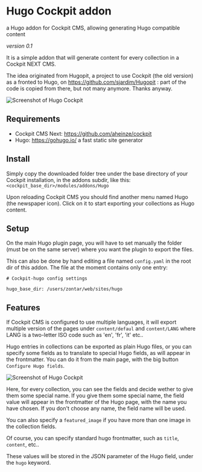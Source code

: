 # Hugo Cockpit addon
a Hugo addon for Cockpit CMS, allowing generating Hugo compatible content

*version 0.1*

It is a simple addon that will generate content for every collection in a Cockpit NEXT CMS.

The idea originated from Hugopit, a project to use Cockpit (the old version) as a fronted to Hugo, on https://github.com/sjardim/Hugopit : part of the code is copied from there, but not many anymore. Thanks anyway.

![Screenshot of Hugo Cockpit](https://github.com/zontarian/hugocockpit/blob/master/hugocockpit-screenshot1.png)



## Requirements

* Cockpit CMS Next: https://github.com/aheinze/cockpit
* Hugo: https://gohugo.io/   a fast static site generator

## Install 

Simply copy the downloaded folder tree under the base directory of your Cockpit installation, in the addons subdir, like this:
`<cockpit_base_dir>/modules/addons/Hugo`

Upon reloading Cockpit CMS you should find another menu named Hugo (the newspaper icon). 
Click on it to start exporting your collections as Hugo content.


## Setup

On the main Hugo plugin page, you will have to set manually the folder (must be on the same server) where
you want the plugin to export the files.

This can also be done by hand editing a file named `config.yaml` in the root dir of this addon.
The file at the moment contains only one entry:

    # Cockpit-hugo config settings
    
    hugo_base_dir: /users/zontar/web/sites/hugo




## Features

If Cockpit CMS is configured to use multiple languages, it will export multiple version of the pages under
`content/defaul` and `content/LANG` where LANG is a two-letter ISO code such as 'en', 'fr', 'it' etc..

Hugo entries in collections can be exported as plain Hugo files, or you can specify some fields as to translate
to special Hugo fields, as will appear in the frontmatter.
You can do it from the main page, with the big button `Configure Hugo fields`.

![Screenshot of Hugo Cockpit](https://github.com/zontarian/hugocockpit/blob/master/hugocockpit-screenshot2.png)



Here, for every collection, you can see the fields and decide wether to give them some special name.
If you give them some special name, the field value will appear in the frontmatter of the Hugo page, with the name you have chosen.
If you don't choose any name, the field name will be used.

You can also specify a `featured_image` if you have more than one image in the collection fields. 

Of course, you can specify standard hugo frontmatter, such as `title`, `content`, etc..

These values will be stored in the JSON parameter of the Hugo field, under the `hugo` keyword.
